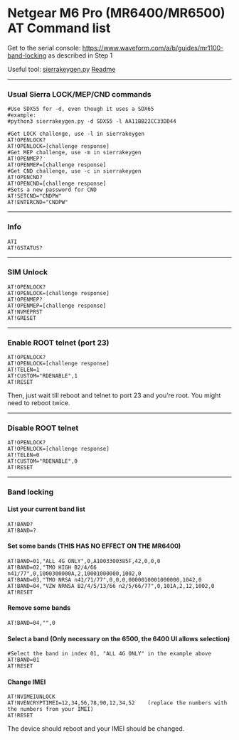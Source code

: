 # Netgear M6 Pro (MR6400/MR6500) AT Command list

Get to the serial console: https://www.waveform.com/a/b/guides/mr1100-band-locking as described in Step 1

Useful tool: [sierrakeygen.py](https://github.com/bkerler/edl/tree/master/edlclient/Tools) [Readme](https://github.com/bkerler/edl/blob/master/sierrakeygen_README.md)

---

### Usual Sierra LOCK/MEP/CND commands
```
#Use SDX55 for -d, even though it uses a SDX65
#example: 
#python3 sierrakeygen.py -d SDX55 -l AA11BB22CC33DD44

#Get LOCK challenge, use -l in sierrakeygen
AT!OPENLOCK? 
AT!OPENLOCK=[challenge response]
#Get MEP challenge, use -m in sierrakeygen
AT!OPENMEP? 
AT!OPENMEP=[challenge response]
#Get CND challenge, use -c in sierrakeygen
AT!OPENCND? 
AT!OPENCND=[challenge response]
#Sets a new password for CND
AT!SETCND="CNDPW"
AT!ENTERCND="CNDPW"
```

---

### Info
```
ATI
AT!GSTATUS?
```

---

### SIM Unlock
```
AT!OPENLOCK?
AT!OPENLOCK=[challenge response]
AT!OPENMEP?
AT!OPENMEP=[challenge response]
AT!NVMEPRST
AT!GRESET
```

---

### Enable ROOT telnet (port 23)
```
AT!OPENLOCK?
AT!OPENLOCK=[challenge response]
AT!TELEN=1
AT!CUSTOM="RDENABLE",1
AT!RESET
```
Then, just wait till reboot and telnet to port 23 and you're root. You might need to reboot twice.

---

### Disable ROOT telnet
```
AT!OPENLOCK?
AT!OPENLOCK=[challenge response]
AT!TELEN=0
AT!CUSTOM="RDENABLE",0
AT!RESET
```

---

### Band locking

#### List your current band list
```
AT!BAND?
AT!BAND=?
```

#### Set some bands (THIS HAS NO EFFECT ON THE MR6400)
```
AT!BAND=01,"ALL 4G ONLY",0,A1003300385F,42,0,0,0
AT!BAND=02,"TMO HIGH B2/4/66 n41/77",0,1000300000A,2,10001000000,1002,0
AT!BAND=03,"TMO NRSA n41/71/77",0,0,0,0000010001000000,1042,0
AT!BAND=04,"VZW NRNSA B2/4/5/13/66 n2/5/66/77",0,101A,2,12,1002,0
AT!RESET
```

#### Remove some bands
```
AT!BAND=04,"",0
```

#### Select a band (Only necessary on the 6500, the 6400 UI allows selection)
```
#Select the band in index 01, "ALL 4G ONLY" in the example above
AT!BAND=01
AT!RESET
```

#### Change IMEI
```
AT!NVIMEIUNLOCK
AT!NVENCRYPTIMEI=12,34,56,78,90,12,34,52    (replace the numbers with the numbers from your IMEI)
AT!RESET
```
The device should reboot and your IMEI should be changed. 
